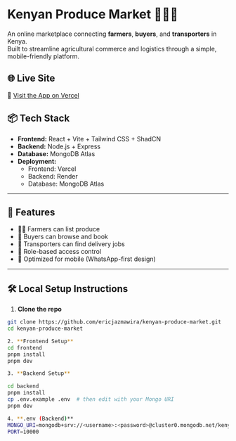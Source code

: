 # Kenyan Produce Market 🌾🇰🇪

An online marketplace connecting **farmers**, **buyers**, and **transporters** in Kenya.  
Built to streamline agricultural commerce and logistics through a simple, mobile-friendly platform.

## 🌐 Live Site
🔗 [Visit the App on Vercel](https://kenyan-produce-market.vercel.app/)

## 📦 Tech Stack

- **Frontend:** React + Vite + Tailwind CSS + ShadCN
- **Backend:** Node.js + Express
- **Database:** MongoDB Atlas
- **Deployment:** 
  - Frontend: Vercel  
  - Backend: Render  
  - Database: MongoDB Atlas

---

## 🚀 Features

- 👩‍🌾 Farmers can list produce
- 🛒 Buyers can browse and book
- 🚚 Transporters can find delivery jobs
- 🔐 Role-based access control
- 📱 Optimized for mobile (WhatsApp-first design)

---

## 🛠️ Local Setup Instructions

1. **Clone the repo**

```bash
git clone https://github.com/ericjazmawira/kenyan-produce-market.git
cd kenyan-produce-market

2. **Frontend Setup**
cd frontend
pnpm install
pnpm dev

3. **Backend Setup**

cd backend
pnpm install
cp .env.example .env  # then edit with your Mongo URI
pnpm dev

4. **.env (Backend)**
MONGO_URI=mongodb+srv://<username>:<password>@cluster0.mongodb.net/kenyaproduce
PORT=10000
